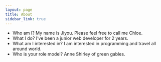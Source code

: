 ```yaml
---
layout: page
title: About
sidebar_link: true
---
```


<p class="message">
  <ul>
    <li>Who am I? My name is Jiyou. Please feel free to call me Chloe.</li>
    <li>What I do? I’ve been a junior web developer for 2 years.</li>
    <li>What am I interested in? I am interested in programming and travel all around world.</li>
    <li>Who is your role model? Anne Shirley of green gables.</li>
   </ul>
</p>
